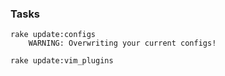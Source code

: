 ### Tasks

    rake update:configs
        WARNING: Overwriting your current configs!

    rake update:vim_plugins
